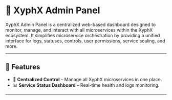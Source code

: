 # 🚀 XyphX Admin Panel

XyphX Admin Panel is a centralized web-based dashboard designed to monitor, manage, and interact with all microservices within the XyphX ecosystem. It simplifies microservice orchestration by providing a unified interface for logs, statuses, controls, user permissions, service scaling, and more.

---

## 🧩 Features

- 🔧 **Centralized Control** – Manage all XyphX microservices in one place.
- 📊 **Service Status Dashboard** – Real-time health and logs monitoring.

---


